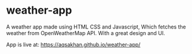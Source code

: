 # weather-app
A weather app made using HTML CSS and Javascript, Which fetches the weather from OpenWeatherMap API. With a great design and UI.

App is live at: https://aqsakhan.github.io/weather-app/
